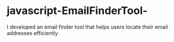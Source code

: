 # javascript-EmailFinderTool-
I developed an email finder tool that helps users locate their email addresses efficiently
